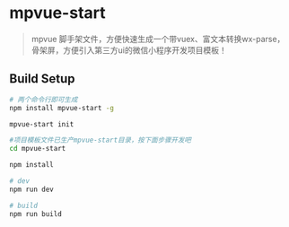 # mpvue-start

> mpvue 脚手架文件，方便快速生成一个带vuex、富文本转换wx-parse，骨架屏，方便引入第三方ui的微信小程序开发项目模板！

## Build Setup

``` bash
# 两个命令行即可生成
npm install mpvue-start -g

mpvue-start init 

#项目模板文件已生产mpvue-start目录，按下面步骤开发吧
cd mpvue-start

npm install

# dev
npm run dev

# build
npm run build

```
